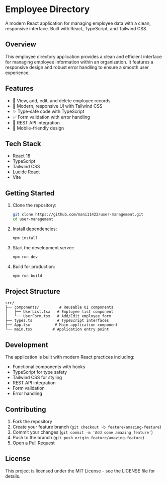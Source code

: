 # Employee Directory

A modern React application for managing employee data with a clean, responsive interface. Built with React, TypeScript, and Tailwind CSS.

## Overview

This employee directory application provides a clean and efficient interface for managing employee information within an organization. It features a responsive design and robust error handling to ensure a smooth user experience.

## Features

- 👥 View, add, edit, and delete employee records
- 🎨 Modern, responsive UI with Tailwind CSS
- ✨ Type-safe code with TypeScript
- ✅ Form validation with error handling
- 🔄 REST API integration
- 📱 Mobile-friendly design

## Tech Stack

- React 18
- TypeScript
- Tailwind CSS
- Lucide React
- Vite

## Getting Started

1. Clone the repository:
   ```bash
   git clone https://github.com/mani11422/user-management.git
   cd user-management
   ```

2. Install dependencies:
   ```bash
   npm install
   ```

3. Start the development server:
   ```bash
   npm run dev
   ```

4. Build for production:
   ```bash
   npm run build
   ```

## Project Structure

```
src/
├── components/         # Reusable UI components
│   ├── UserList.tsx   # Employee list component
│   └── UserForm.tsx   # Add/Edit employee form
├── types.ts           # TypeScript interfaces
├── App.tsx           # Main application component
└── main.tsx         # Application entry point
```

## Development

The application is built with modern React practices including:

- Functional components with hooks
- TypeScript for type safety
- Tailwind CSS for styling
- REST API integration
- Form validation
- Error handling

## Contributing

1. Fork the repository
2. Create your feature branch (`git checkout -b feature/amazing-feature`)
3. Commit your changes (`git commit -m 'Add some amazing feature'`)
4. Push to the branch (`git push origin feature/amazing-feature`)
5. Open a Pull Request

## License

This project is licensed under the MIT License - see the LICENSE file for details.